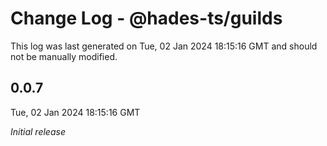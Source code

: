 # Change Log - @hades-ts/guilds

This log was last generated on Tue, 02 Jan 2024 18:15:16 GMT and should not be manually modified.

## 0.0.7
Tue, 02 Jan 2024 18:15:16 GMT

_Initial release_

